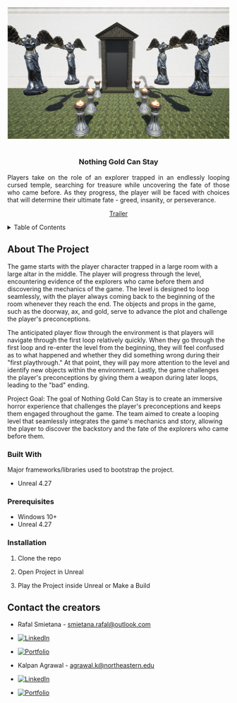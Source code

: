 <!-- Improved compatibility of back to top link: See: https://github.com/othneildrew/Best-README-Template/pull/73 -->
<a name="readme-top"></a>
<!--
*** Thanks for checking out the Best-README-Template. If you have a suggestion
*** that would make this better, please fork the repo and create a pull request
*** or simply open an issue with the tag "enhancement".
*** Don't forget to give the project a star!
*** Thanks again! Now go create something AMAZING! :D
-->



<!-- PROJECT SHIELDS -->
<!--
*** I'm using markdown "reference style" links for readability.
*** Reference links are enclosed in brackets [ ] instead of parentheses ( ).
*** See the bottom of this document for the declaration of the reference variables
*** for contributors-url, forks-url, etc. This is an optional, concise syntax you may use.
*** https://www.markdownguide.org/basic-syntax/#reference-style-links
-->
<div align="center">
    <img src="Title.jpg">
</div>

<!-- PROJECT LOGO -->
<br />
<div align="center">
  <h3 align="center">Nothing Gold Can Stay</h3>
  <p align="justify">
    Players take on the role of an explorer trapped in an endlessly looping cursed temple, searching for treasure while uncovering the fate of those who came before. As they progress, the player will be faced with choices that will determine their ultimate fate - greed, insanity, or perseverance.
    <br />
    <div align="center">
    <a href="https://www.youtube.com/embed/Tpz537jXkXo" target="_blank">Trailer</a>
    </div>
  </p>
</div>

<!-- TABLE OF CONTENTS -->
<details>
  <summary>Table of Contents</summary>
  <ol>
    <li>
      <a href="#about-the-project">About The Project</a>
      <ul>
        <li><a href="#built-with">Built With</a></li>
      </ul>
    </li>
    <li>
      <a href="#getting-started">Getting Started</a>
      <ul>
        <li><a href="#prerequisites">Prerequisites</a></li>
        <li><a href="#installation">Installation</a></li>
      </ul>
    </li>
    <li><a href="#contact">Contact</a></li>
    <li><a href="#acknowledgments">Acknowledgments</a></li>
  </ol>
</details>



<!-- ABOUT THE PROJECT -->
## About The Project

The game starts with the player character trapped in a large room with a large altar in the middle. The player will progress through the level, encountering evidence of the explorers who came before them and discovering the mechanics of the game. The level is designed to loop seamlessly, with the player always coming back to the beginning of the room whenever they reach the end. The objects and props in the game, such as the doorway, ax, and gold, serve to advance the plot and challenge the player's preconceptions.

The anticipated player flow through the environment is that players will navigate through the first loop relatively quickly. When they go through the first loop and re-enter the level from the beginning, they will feel confused as to what happened and whether they did something wrong during their "first playthrough." At that point, they will pay more attention to the level and identify new objects within the environment. Lastly, the game challenges the player's preconceptions by giving them a weapon during later loops, leading to the "bad" ending.

Project Goal: The goal of Nothing Gold Can Stay is to create an immersive horror experience that challenges the player's preconceptions and keeps them engaged throughout the game. The team aimed to create a looping level that seamlessly integrates the game's mechanics and story, allowing the player to discover the backstory and the fate of the explorers who came before them.

### Built With

Major frameworks/libraries used to bootstrap the project.

* Unreal 4.27

### Prerequisites

* Windows 10+
* Unreal 4.27


### Installation

1. Clone the repo

2. Open Project in Unreal

3. Play the Project inside Unreal or Make a Build

<!-- CONTACT -->
## Contact the creators

* Rafal Smietana - smietana.rafal@outlook.com
* [![LinkedIn][linkedin-shield]][linkedin-url2]
* [![Portfolio][portfolioIcon-url]][portfolio-url2]

* Kalpan Agrawal - agrawal.k@northeastern.edu
* [![LinkedIn][linkedin-shield]][linkedin-url]
* [![Portfolio][portfolioIcon-url]][portfolio-url]

<!-- MARKDOWN LINKS & IMAGES -->
<!-- https://www.markdownguide.org/basic-syntax/#reference-style-links -->
[linkedin-shield]: https://img.shields.io/badge/-LinkedIn-black.svg?style=for-the-badge&logo=linkedin&colorB=555
[linkedin-url]: https://www.linkedin.com/in/kp-ag/
[linkedin-url2]: https://www.linkedin.com/in/rafal-smietana-299475205/
[portfolioIcon-url]: https://img.shields.io/badge/-Portfolio-brightgreen
[portfolio-url]: https://kalpan-ag.github.io/
[portfolio-url2]: https://rsmietana.portfoliobox.net/


